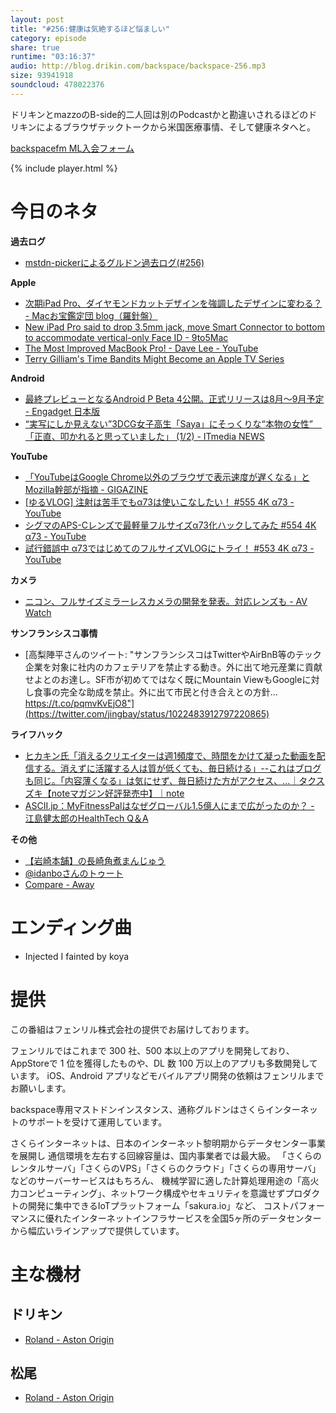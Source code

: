 ```yaml
---
layout: post
title: "#256:健康は気絶するほど悩ましい"
category: episode
share: true
runtime: "03:16:37"
audio: http://blog.drikin.com/backspace/backspace-256.mp3
size: 93941918
soundcloud: 478022376
---
```


ドリキンとmazzoのB-side的二人回は別のPodcastかと勘違いされるほどのドリキンによるブラウザテックトークから米国医療事情、そして健康ネタへと。

[backspacefm ML入会フォーム](http://backspace.us11.list-manage.com/subscribe?u=09c933bd3997c1d16dbed156a&id=84b6529b91)

{% include player.html %}

# 今日のネタ
**過去ログ**
* [mstdn-pickerによるグルドン過去ログ(#256)](https://rbtnn.github.io/mstdn-picker/?instance=mstdn.guru&since_id=100450120628639056&max_id=100450906624588810)

**Apple**
* [次期iPad Pro、ダイヤモンドカットデザインを強調したデザインに変わる？ - Macお宝鑑定団 blog（羅針盤）](http://www.macotakara.jp/blog/rumor/entry-35399.html)
* [New iPad Pro said to drop 3.5mm jack, move Smart Connector to bottom to accommodate vertical-only Face ID - 9to5Mac](https://9to5mac.com/2018/07/27/2018-ipad-pro-headphone-jack-more/)
* [The Most Improved MacBook Pro! - Dave Lee - YouTube](https://www.youtube.com/watch?v=KrKws3D3ZDw)
* [Terry Gilliam&#039;s Time Bandits Might Become an Apple TV Series](https://io9.gizmodo.com/that-time-bandits-tv-show-is-apparently-finally-happeni-1827930959?rev=1532725728993&amp;utm_campaign=socialflow_gizmodo_twitter&amp;utm_medium=socialflow&amp;utm_source=gizmodo_twitter)

**Android**
* [最終プレビューとなるAndroid P Beta 4公開。正式リリースは8月～9月予定 - Engadget 日本版](https://japanese.engadget.com/2018/07/26/android-p-beta-4-8-9/)
* [“実写にしか見えない”3DCG女子高生「Saya」にそっくりな“本物の女性”　「正直、叩かれると思っていました」 (1/2) - ITmedia NEWS](http://www.itmedia.co.jp/news/articles/1807/25/news018.html)

**YouTube**
* [「YouTubeはGoogle Chrome以外のブラウザで表示速度が遅くなる」とMozilla幹部が指摘 - GIGAZINE](https://gigazine.net/news/20180726-youtube-polymer-chrome-firefox/)
* [\[ゆるVLOG\] 注射は苦手でもα73は使いこなしたい！ #555 4K α73 - YouTube](https://www.youtube.com/watch?v=ocFNspAmlzM)
* [シグマのAPS-Cレンズで最軽量フルサイズα73化ハックしてみた #554 4K α73 - YouTube](https://www.youtube.com/watch?v=IjXjc6sAd3s)
* [試行錯誤中 α73ではじめてのフルサイズVLOGにトライ！ #553 4K α73 - YouTube](https://www.youtube.com/watch?v=V9QznfVhrko)

**カメラ**
* [ニコン、フルサイズミラーレスカメラの開発を発表。対応レンズも - AV Watch](https://av.watch.impress.co.jp/docs/news/1134678.html)

**サンフランシスコ事情**
* [高梨陣平さんのツイート: "サンフランシスコはTwitterやAirBnB等のテック企業を対象に社内のカフェテリアを禁止する動き。外に出て地元産業に貢献せよとのお達し。SF市が初めてではなく既にMountain ViewもGoogleに対し食事の完全な助成を禁止。外に出て市民と付き合えとの方針… https://t.co/pqmvKvEjO8"](https://twitter.com/jingbay/status/1022483912797220865)

**ライフハック**
* [ヒカキン氏「消えるクリエイターは週1頻度で、時間をかけて凝った動画を配信する。消えずに活躍する人は質が低くても、毎日続ける」--これはブログも同じ。「内容薄くなる」は気にせず、毎日続けた方がアクセス、...｜タクスズキ【noteマガジン好評発売中】｜note](https://note.mu/sukimeshi/n/n21078200f760)
* [ASCII.jp：MyFitnessPalはなぜグローバル1.5億人にまで広がったのか？ - 江島健太郎のHealthTech Q＆A](http://ascii.jp/elem/000/001/699/1699086/)

**その他**
* [【岩崎本舗】の長崎角煮まんじゅう](https://0806.jp/)
* [@idanboさんのトゥート](https://mstdn.guru/web/statuses/100450135072874822)
* [Compare - Away](https://www.awaytravel.com/compare)

# エンディング曲
* Injected I fainted by koya

# 提供

この番組はフェンリル株式会社の提供でお届けしております。

フェンリルではこれまで 300 社、500 本以上のアプリを開発しており、AppStoreで 1 位を獲得したものや、DL 数 100 万以上のアプリも多数開発しています。
iOS、Android アプリなどモバイルアプリ開発の依頼はフェンリルまでお願いします。

backspace専用マストドンインスタンス、通称グルドンはさくらインターネットのサポートを受けて運用しています。

さくらインターネットは、日本のインターネット黎明期からデータセンター事業を展開し
通信環境を左右する回線容量は、国内事業者では最大級。
「さくらのレンタルサーバ」「さくらのVPS」「さくらのクラウド」「さくらの専用サーバ」などのサーバーサービスはもちろん、
機械学習に適した計算処理用途の「高火力コンピューティング」、ネットワーク構成やセキュリティを意識せずプロダクトの開発に集中できるIoTプラットフォーム「sakura.io」など、
コストパフォーマンスに優れたインターネットインフラサービスを全国5ヶ所のデータセンターから幅広いラインアップで提供しています。

# 主な機材

## ドリキン
* [Roland - Aston Origin](http://amzn.asia/1OwAZ0w)

## 松尾
* [Roland - Aston Origin](http://amzn.asia/1OwAZ0w)
